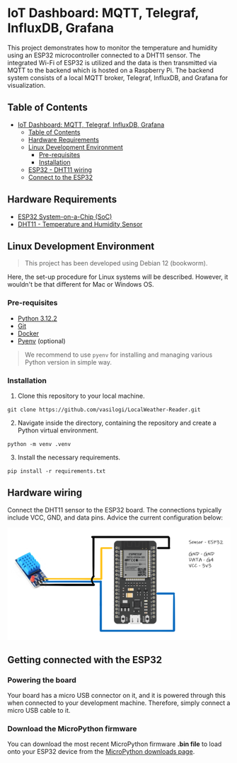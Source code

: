 # IoT Dashboard: MQTT, Telegraf, InfluxDB, Grafana

This project demonstrates how to monitor the temperature and humidity using an ESP32 microcontroller connected to
a DHT11 sensor. The integrated Wi-Fi of ESP32 is utilized and the data is then transmitted via MQTT to the backend which
is hosted on a Raspberry Pi. The backend system consists of a local MQTT broker, Telegraf, InfluxDB, and Grafana
for visualization.

## Table of Contents

<!-- TOC -->
* [IoT Dashboard: MQTT, Telegraf, InfluxDB, Grafana](#iot-dashboard-mqtt-telegraf-influxdb-grafana)
  * [Table of Contents](#table-of-contents)
  * [Hardware Requirements](#hardware-requirements)
  * [Linux Development Environment](#linux-development-environment)
    * [Pre-requisites](#pre-requisites)
    * [Installation](#installation)
  * [ESP32 - DHT11 wiring](#esp32---dht11-wiring)
  * [Connect to the ESP32](#connect-to-the-esp32)
<!-- TOC -->

## Hardware Requirements

- [ESP32 System-on-a-Chip (SoC)](https://www.espressif.com/en/products/socs/esp32)
- [DHT11 - Temperature and Humidity Sensor](https://components101.com/sensors/dht11-temperature-sensor)

## Linux Development Environment

> This project has been developed using Debian 12 (bookworm).

Here, the set-up procedure for Linux systems will be described. However, it wouldn't be that different for Mac
or Windows OS.

### Pre-requisites

- [Python 3.12.2](https://www.python.org/downloads/release/python-3122/)
- [Git](https://git-scm.com/book/en/v2/Getting-Started-Installing-Git)
- [Docker](https://docs.docker.com/engine/install/)
- [Pyenv](https://github.com/pyenv/pyenv) (optional)

> We recommend to use `pyenv` for installing and managing various Python version in simple way.

### Installation

1. Clone this repository to your local machine.

```shell
git clone https://github.com/vasilogi/LocalWeather-Reader.git 
```

2. Navigate inside the directory, containing the repository and create a Python virtual environment.

```shell
python -m venv .venv
```

3. Install the necessary requirements.

```shell
pip install -r requirements.txt
```

## Hardware wiring

Connect the DHT11 sensor to the ESP32 board. The connections typically include VCC, GND, and data pins. Advice the
current configuration below:

![wiring_illustration](./images/wiring_illustration.png)


## Getting connected with the ESP32

### Powering the board

Your board has a micro USB connector on it, and it is powered through this when connected to your development machine.
Therefore, simply connect a micro USB cable to it.

### Download the MicroPython firmware

You can download the most recent MicroPython firmware **.bin file** to load onto your ESP32 device from the
[MicroPython downloads page](https://micropython.org/download/ESP32_GENERIC/).

